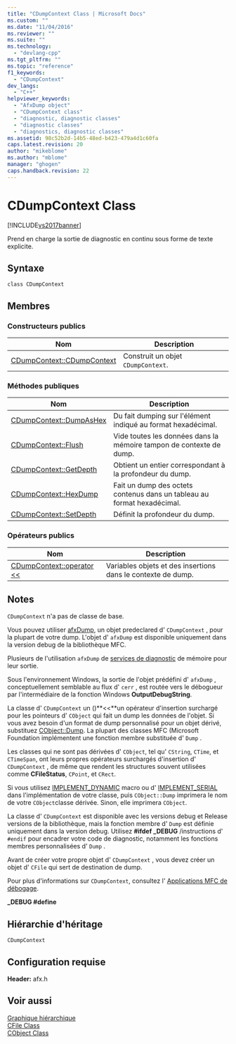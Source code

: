```yaml
---
title: "CDumpContext Class | Microsoft Docs"
ms.custom: ""
ms.date: "11/04/2016"
ms.reviewer: ""
ms.suite: ""
ms.technology: 
  - "devlang-cpp"
ms.tgt_pltfrm: ""
ms.topic: "reference"
f1_keywords: 
  - "CDumpContext"
dev_langs: 
  - "C++"
helpviewer_keywords: 
  - "AfxDump object"
  - "CDumpContext class"
  - "diagnostic, diagnostic classes"
  - "diagnostic classes"
  - "diagnostics, diagnostic classes"
ms.assetid: 98c52b2d-14b5-48ed-b423-479a4d1c60fa
caps.latest.revision: 20
author: "mikeblome"
ms.author: "mblome"
manager: "ghogen"
caps.handback.revision: 22
---
```

# CDumpContext Class
[!INCLUDE[vs2017banner](../../assembler/inline/includes/vs2017banner.md)]

Prend en charge la sortie de diagnostic en continu sous forme de texte explicite.  
  
## Syntaxe  
  
```  
class CDumpContext  
```  
  
## Membres  
  
### Constructeurs publics  
  
|Nom|Description|  
|---------|-----------------|  
|[CDumpContext::CDumpContext](../Topic/CDumpContext::CDumpContext.md)|Construit un objet `CDumpContext`.|  
  
### Méthodes publiques  
  
|Nom|Description|  
|---------|-----------------|  
|[CDumpContext::DumpAsHex](../Topic/CDumpContext::DumpAsHex.md)|Du fait dumping sur l'élément indiqué au format hexadécimal.|  
|[CDumpContext::Flush](../Topic/CDumpContext::Flush.md)|Vide toutes les données dans la mémoire tampon de contexte de dump.|  
|[CDumpContext::GetDepth](../Topic/CDumpContext::GetDepth.md)|Obtient un entier correspondant à la profondeur du dump.|  
|[CDumpContext::HexDump](../Topic/CDumpContext::HexDump.md)|Fait un dump des octets contenus dans un tableau au format hexadécimal.|  
|[CDumpContext::SetDepth](../Topic/CDumpContext::SetDepth.md)|Définit la profondeur du dump.|  
  
### Opérateurs publics  
  
|Nom|Description|  
|---------|-----------------|  
|[CDumpContext::operator \<\<](../Topic/CDumpContext::operator%20%3C%3C.md)|Variables objets et des insertions dans le contexte de dump.|  
  
## Notes  
 `CDumpContext` n'a pas de classe de base.  
  
 Vous pouvez utiliser [afxDump](../Topic/afxDump%20\(CDumpContext%20in%20MFC\).md), un objet predeclared d' `CDumpContext` , pour la plupart de votre dump.  L'objet d' `afxDump` est disponible uniquement dans la version debug de la bibliothèque MFC.  
  
 Plusieurs de l'utilisation `afxDump` de [services de diagnostic](../../mfc/reference/diagnostic-services.md) de mémoire pour leur sortie.  
  
 Sous l'environnement Windows, la sortie de l'objet prédéfini d' `afxDump` , conceptuellement semblable au flux d' `cerr` , est routée vers le débogueur par l'intermédiaire de la fonction Windows **OutputDebugString**.  
  
 La classe d' `CDumpContext` un \(\)**\<\<**un opérateur d'insertion surchargé pour les pointeurs d' `CObject` qui fait un dump les données de l'objet.  Si vous avez besoin d'un format de dump personnalisé pour un objet dérivé, substituez [CObject::Dump](../Topic/CObject::Dump.md).  La plupart des classes MFC \(Microsoft Foundation implémentent une fonction membre substituée d' `Dump` .  
  
 Les classes qui ne sont pas dérivées d' `CObject`, tel qu' `CString`, `CTime`, et `CTimeSpan`, ont leurs propres opérateurs surchargés d'insertion d' `CDumpContext` , de même que rendent les structures souvent utilisées comme **CFileStatus**, `CPoint`, et `CRect`.  
  
 Si vous utilisez [IMPLEMENT\_DYNAMIC](../Topic/IMPLEMENT_DYNAMIC.md) macro ou d' [IMPLEMENT\_SERIAL](../Topic/IMPLEMENT_SERIAL.md) dans l'implémentation de votre classe, puis `CObject::Dump` imprimera le nom de votre `CObject`classe dérivée.  Sinon, elle imprimera `CObject`.  
  
 La classe d' `CDumpContext` est disponible avec les versions debug et Release versions de la bibliothèque, mais la fonction membre d' `Dump` est définie uniquement dans la version debug.  Utilisez **\#ifdef \_DEBUG** \/instructions d' `#endif` pour encadrer votre code de diagnostic, notamment les fonctions membres personnalisées d' `Dump` .  
  
 Avant de créer votre propre objet d' `CDumpContext` , vous devez créer un objet d' `CFile` qui sert de destination de dump.  
  
 Pour plus d'informations sur `CDumpContext`, consultez l' [Applications MFC de débogage](../Topic/MFC%20Debugging%20Techniques.md).  
  
 **\_DEBUG \#define**  
  
## Hiérarchie d'héritage  
 `CDumpContext`  
  
## Configuration requise  
 **Header:** afx.h  
  
## Voir aussi  
 [Graphique hiérarchique](../../mfc/hierarchy-chart.md)   
 [CFile Class](../../mfc/reference/cfile-class.md)   
 [CObject Class](../../mfc/reference/cobject-class.md)
